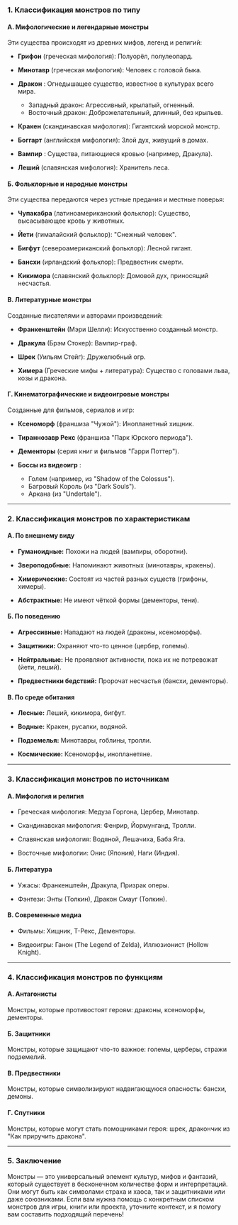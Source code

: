 ### **1. Классификация монстров по типу**

#### **А. Мифологические и легендарные монстры**

Эти существа происходят из древних мифов, легенд и религий:

- **Грифон** (греческая мифология): Полуорёл, полулеопард.

- **Минотавр** (греческая мифология): Человек с головой быка.

- **Дракон** : Огнедышащее существо, известное в культурах всего мира.
    - Западный дракон: Агрессивный, крылатый, огненный.
    - Восточный дракон: Доброжелательный, длинный, без крыльев.

- **Кракен** (скандинавская мифология): Гигантский морской монстр.

- **Боггарт** (английская мифология): Злой дух, живущий в домах.

- **Вампир** : Существа, питающиеся кровью (например, Дракула).

- **Леший** (славянская мифология): Хранитель леса.

#### **Б. Фольклорные и народные монстры**

Эти существа передаются через устные предания и местные поверья:

- **Чупакабра** (латиноамериканский фольклор): Существо, высасывающее кровь у животных.

- **Йети** (гималайский фольклор): "Снежный человек".

- **Бигфут** (североамериканский фольклор): Лесной гигант.

- **Бансхи** (ирландский фольклор): Предвестник смерти.

- **Кикимора** (славянский фольклор): Домовой дух, приносящий несчастья.

#### **В. Литературные монстры**

Созданные писателями и авторами произведений:

- **Франкенштейн** (Мэри Шелли): Искусственно созданный монстр.

- **Дракула** (Брэм Стокер): Вампир-граф.

- **Шрек** (Уильям Стейг): Дружелюбный огр.

- **Химера** (Греческие мифы + литература): Существо с головами льва, козы и дракона.

#### **Г. Кинематографические и видеоигровые монстры**

Созданные для фильмов, сериалов и игр:

- **Ксеноморф** (франшиза "Чужой"): Инопланетный хищник.

- **Тираннозавр Рекс** (франшиза "Парк Юрского периода").

- **Дементоры** (серия книг и фильмов "Гарри Поттер").

- **Боссы из видеоигр** :
    - Голем (например, из "Shadow of the Colossus").
    - Багровый Король (из "Dark Souls").
    - Аркана (из "Undertale").

---

### **2. Классификация монстров по характеристикам**

#### **А. По внешнему виду**

- **Гуманоидные:** Похожи на людей (вампиры, оборотни).

- **Звероподобные:** Напоминают животных (минотавры, кракены).

- **Химерические:** Состоят из частей разных существ (грифоны, химеры).

- **Абстрактные:** Не имеют чёткой формы (дементоры, тени).

#### **Б. По поведению**

- **Агрессивные:** Нападают на людей (драконы, ксеноморфы).

- **Защитники:** Охраняют что-то ценное (цербер, големы).

- **Нейтральные:** Не проявляют активности, пока их не потревожат (йети, леший).

- **Предвестники бедствий:** Пророчат несчастья (бансхи, дементоры).

#### **В. По среде обитания**

- **Лесные:** Леший, кикимора, бигфут.

- **Водные:** Кракен, русалки, водяной.

- **Подземелья:** Минотавры, гоблины, тролли.

- **Космические:** Ксеноморфы, инопланетяне.

---

### **3. Классификация монстров по источникам**

#### **А. Мифология и религия**

- Греческая мифология: Медуза Горгона, Цербер, Минотавр.

- Скандинавская мифология: Фенрир, Йормунганд, Тролли.

- Славянская мифология: Водяной, Лешачиха, Баба Яга.

- Восточные мифологии: Онис (Япония), Наги (Индия).

#### **Б. Литература**

- Ужасы: Франкенштейн, Дракула, Призрак оперы.

- Фэнтези: Энты (Толкин), Дракон Смауг (Толкин).

#### **В. Современные медиа**

- Фильмы: Хищник, Т-Рекс, Дементоры.

- Видеоигры: Ганон (The Legend of Zelda), Иллюзионист (Hollow Knight).

---

### **4. Классификация монстров по функциям**

#### **А. Антагонисты**

Монстры, которые противостоят героям: драконы, ксеноморфы, дементоры.

#### **Б. Защитники**

Монстры, которые защищают что-то важное: големы, церберы, стражи подземелий.

#### **В. Предвестники**

Монстры, которые символизируют надвигающуюся опасность: бансхи, демоны.

#### **Г. Спутники**

Монстры, которые могут стать помощниками героя: шрек, дракончик из "Как приручить дракона".

---

### **5. Заключение**

Монстры — это универсальный элемент культур, мифов и фантазий, который существует в бесконечном количестве форм и интерпретаций. Они могут быть как символами страха и хаоса, так и защитниками или даже союзниками. Если вам нужна помощь с конкретным списком монстров для игры, книги или проекта, уточните контекст, и я помогу вам составить подходящий перечень!